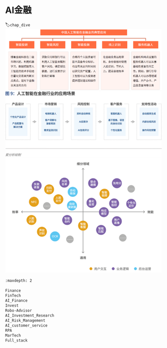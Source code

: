 # AI金融
:label:`chap_dive`
​
![AI金融[1]](../img/AI+Finance.png)
![AI金融[2]](../img/AI+Finance2.png)
![AI金融各应用](../img/AI+finance_app.png)

```toc
:maxdepth: 2

Finance
FinTech
AI_Finance
Invest
Robo-Advisor
AI_Investment_Research
AI_Risk_Management
AI_customer_service
RPA
MarTech
Full_stack
```

[1]: https://www.iimedia.cn/c1020/77214.html
[2]: https://www.donews.com/news/detail/4/3084506.html
